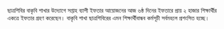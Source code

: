 ছাত্রশিবির বাকৃবি শাখার উদ্যোগে সপ্তাহ ব্যাপী ইফতার আয়োজনের আজ ৬ষ্ঠ দিনের ইফতারে প্রায় ২ হাজার শিক্ষার্থীর একত্রে ইফতার গ্রহণ করেছেন। বাকৃবি শাখা ছাত্রশিবিরের এমন শিক্ষার্থীবান্ধব কর্মসূচী সর্বমহলে প্রশংসিত হচ্ছে।
